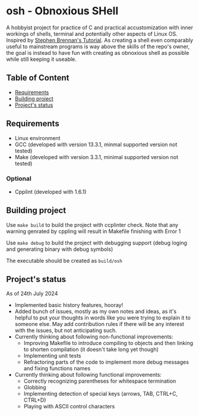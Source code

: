 # osh - Obnoxious SHell

A hobbyist project for practice of C and practical accustomization with inner workings of shells, terminal and potentially other aspects of Linux OS. Inspired by [Stephen Brennan's Tutorial](https://brennan.io/2015/01/16/write-a-shell-in-c/). As creating a shell even comparably useful to mainstream programs is way above the skills of the repo's owner, the goal is instead to have fun with creating as obnoxious shell as possible while still keeping it useable.

## Table of Content
- [Requirements](#requirements)
- [Building project](#building-project)
- [Project's status](#project-s-status)

## Requirements
- Linux environment
- GCC (developed with version 13.3.1, minmal supported version not tested)
- Make (developed with version 3.3.1, minimal supported version not tested)
### Optional
- Cpplint (developed with 1.6.1) 

## Building project 

Use `make build` to build the project with ccplinter check. Note that any warning genrated by cppling will result in Makefile finishing with Error 1

Use `make debug` to build the project with debugging support (debug loging and generating binary with debug symbols)

The executable should be created as `build/osh`

## Project's status

As of 24th July 2024
- Implemented basic history features, hooray!  
- Added bunch of issues, mostly as my own notes and ideas, as it's helpful to put your thoughts in words like you were trying to explain it to someone else. May add contribution rules if there will be any interest with the issues, but not anticipating such.
- Currently thinking about following non-functional improvements:
  * Improving Makefile to introduce compiling to objects and then linking to shorten compilation (it doesn't take long yet though)
  * Implementing unit tests
  * Refractoring parts of the code to implement more debug messages and fixing functions names
- Currently thinking about following functional improvements:
  * Correctly recognizing parentheses for whitespace termination
  * Globbing
  * Implementing detection of special keys (arrows, TAB, CTRL+C, CTRL+D)
  * Playing with ASCII control characters
